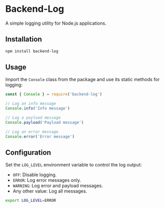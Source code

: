 # Backend-Log

A simple logging utility for Node.js applications.

## Installation

```bash
npm install backend-log
```

## Usage

Import the `Console` class from the package and use its static methods for logging:

```javascript
const { Console } = require('backend-log')

// Log an info message
Console.info('Info message')

// Log a payload message
Console.payload('Payload message')

// Log an error message
Console.error('Error message')
```

## Configuration

Set the `LOG_LEVEL` environment variable to control the log output:

- `OFF`: Disable logging.
- `ERROR`: Log error messages only.
- `WARNING`: Log error and payload messages.
- Any other value: Log all messages.

```bash
export LOG_LEVEL=ERROR
```
